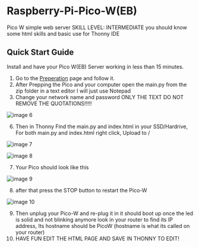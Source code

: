 # Raspberry-Pi-Pico-W(EB) 
Pico W simple web server 
SKILL LEVEL: INTERMEDIATE you should know some html skills and basic use for Thonny IDE

## Quick Start Guide
Install and have your Pico W(EB) Server working in less than 15 minutes.

1. Go to the [Preperation](https://github.com/Master629/Raspberry-Pi-Pico-W-Web-Server/blob/main/Preparing%20your%20Pico%20and%20computer.md) page and follow it.
2. After Prepping the Pico and your computer open the main.py from the zip folder in a text editor I will just use Notepad
3. Change your network name and password ONLY THE TEXT DO NOT REMOVE THE QUOTATIONS!!!!!
   

![image 6](https://github.com/Master629/Raspberry-Pi-Pico-W-Web-Server/assets/125476463/138503cb-94b2-476d-893b-efb747bbd379)



6. Then in Thonny Find the main.py and index.html in your SSD/Hardrive, For both main.py and index.html right click, Upload to /

![image 7](https://github.com/Master629/Raspberry-Pi-Pico-W-Web-Server/assets/125476463/e888156a-a227-44c8-939d-62f73c74896b)




![image 8](https://github.com/Master629/Raspberry-Pi-Pico-W-Web-Server/assets/125476463/e4377c6f-c6fc-4bb0-b242-e9326a6862d9)

7. Your Pico should look like this


![image 9](https://github.com/Master629/Raspberry-Pi-Pico-W-Web-Server/assets/125476463/9cebd7a9-df24-4b19-9648-4a281892dca3)

8. after that press the STOP button to restart the Pico-W


![image 10](https://github.com/Master629/Raspberry-Pi-Pico-W-Web-Server/assets/125476463/e9170824-3891-4fac-9db1-0a5a36d62e04)

9. Then unplug your Pico-W and re-plug it in it should boot up once the led is solid and not blinking anymore look in your router to find its IP address, Its hostname should be PicoW (hostname is what its called on your router)
10. HAVE FUN EDIT THE HTML PAGE AND SAVE IN THONNY TO EDIT!
